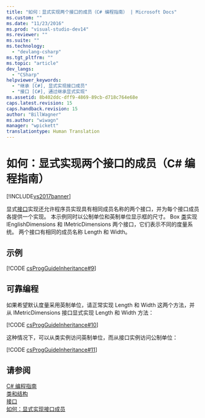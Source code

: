 ```yaml
---
title: "如何：显式实现两个接口的成员（C# 编程指南） | Microsoft Docs"
ms.custom: ""
ms.date: "11/23/2016"
ms.prod: "visual-studio-dev14"
ms.reviewer: ""
ms.suite: ""
ms.technology: 
  - "devlang-csharp"
ms.tgt_pltfrm: ""
ms.topic: "article"
dev_langs: 
  - "CSharp"
helpviewer_keywords: 
  - "继承 [C#], 显式实现接口成员"
  - "接口 [C#], 通过继承显式实现"
ms.assetid: 8b402ddc-dff9-4869-89cb-d718c764e68e
caps.latest.revision: 15
caps.handback.revision: 15
author: "BillWagner"
ms.author: "wiwagn"
manager: "wpickett"
translationtype: Human Translation
---
```

# 如何：显式实现两个接口的成员（C# 编程指南）
[!INCLUDE[vs2017banner](../../../csharp/includes/vs2017banner.md)]

显式[接口](../../../csharp/language-reference/keywords/interface.md)实现还允许程序员实现具有相同成员名称的两个接口，并为每个接口成员各提供一个实现。  本示例同时以公制单位和英制单位显示框的尺寸。  Box [类](../../../csharp/language-reference/keywords/class.md)实现 IEnglishDimensions 和 IMetricDimensions 两个接口，它们表示不同的度量系统。  两个接口有相同的成员名称 Length 和 Width。  
  
## 示例  
 [!CODE [csProgGuideInheritance#9](../CodeSnippet/VS_Snippets_VBCSharp/csProgGuideInheritance#9)]  
  
## 可靠编程  
 如果希望默认度量采用英制单位，请正常实现 Length 和 Width 这两个方法，并从 IMetricDimensions 接口显式实现 Length 和 Width 方法：  
  
 [!CODE [csProgGuideInheritance#10](../CodeSnippet/VS_Snippets_VBCSharp/csProgGuideInheritance#10)]  
  
 这种情况下，可以从类实例访问英制单位，而从接口实例访问公制单位：  
  
 [!CODE [csProgGuideInheritance#11](../CodeSnippet/VS_Snippets_VBCSharp/csProgGuideInheritance#11)]  
  
## 请参阅  
 [C\# 编程指南](../../../csharp/programming-guide/index.md)   
 [类和结构](../../../csharp/programming-guide/classes-and-structs/index.md)   
 [接口](../../../csharp/programming-guide/interfaces/index.md)   
 [如何：显式实现接口成员](../../../csharp/programming-guide/interfaces/how-to-explicitly-implement-interface-members.md)